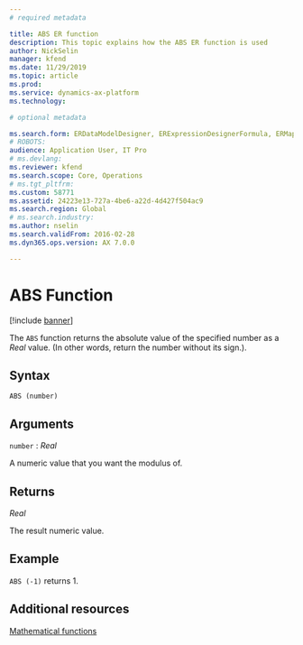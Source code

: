 ```yaml
---
# required metadata

title: ABS ER function
description: This topic explains how the ABS ER function is used
author: NickSelin
manager: kfend
ms.date: 11/29/2019
ms.topic: article
ms.prod: 
ms.service: dynamics-ax-platform
ms.technology: 

# optional metadata

ms.search.form: ERDataModelDesigner, ERExpressionDesignerFormula, ERMappedFormatDesigner, ERModelMappingDesigner
# ROBOTS: 
audience: Application User, IT Pro
# ms.devlang: 
ms.reviewer: kfend
ms.search.scope: Core, Operations
# ms.tgt_pltfrm: 
ms.custom: 58771
ms.assetid: 24223e13-727a-4be6-a22d-4d427f504ac9
ms.search.region: Global
# ms.search.industry: 
ms.author: nselin
ms.search.validFrom: 2016-02-28
ms.dyn365.ops.version: AX 7.0.0

---
```


# <a name="ABS">ABS Function</a>

[!include [banner](../includes/banner.md)]

The `ABS` function returns the absolute value of the specified number as a *Real* value. (In other words, return the number without its sign.).

## Syntax

```
ABS (number)
```

## Arguments

`number` : *Real*

A numeric value that you want the modulus of.

## Returns

*Real*

The result numeric value.

## Example

`ABS (-1)` returns 1.

## Additional resources

[Mathematical functions](er-functions-category-mathematical.md)
